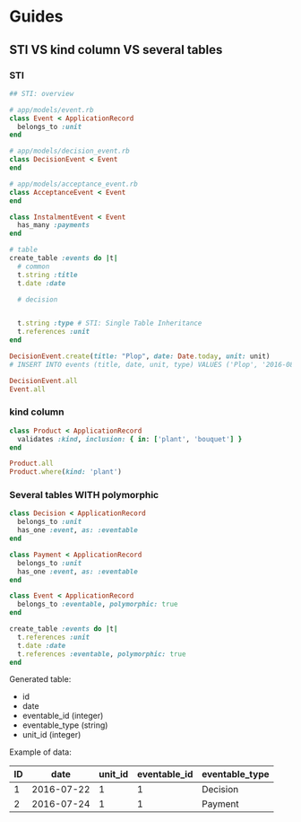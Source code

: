 # Guides

## STI VS kind column VS several tables

### STI

```ruby
## STI: overview

# app/models/event.rb
class Event < ApplicationRecord
  belongs_to :unit
end

# app/models/decision_event.rb
class DecisionEvent < Event
end

# app/models/acceptance_event.rb
class AcceptanceEvent < Event
end

class InstalmentEvent < Event
  has_many :payments
end

# table
create_table :events do |t|
  # common
  t.string :title
  t.date :date

  # decision


  t.string :type # STI: Single Table Inheritance
  t.references :unit
end

DecisionEvent.create(title: "Plop", date: Date.today, unit: unit)
# INSERT INTO events (title, date, unit, type) VALUES ('Plop', '2016-08-22', unit_id: 2, type: 'DecisionEvent')

DecisionEvent.all
Event.all
```

### kind column

```ruby
class Product < ApplicationRecord
  validates :kind, inclusion: { in: ['plant', 'bouquet'] }
end

Product.all
Product.where(kind: 'plant')
```

### Several tables WITH polymorphic

```ruby
class Decision < ApplicationRecord
  belongs_to :unit
  has_one :event, as: :eventable
end

class Payment < ApplicationRecord
  belongs_to :unit
  has_one :event, as: :eventable
end

class Event < ApplicationRecord
  belongs_to :eventable, polymorphic: true
end

create_table :events do |t|
  t.references :unit
  t.date :date
  t.references :eventable, polymorphic: true
end
```

Generated table:

- id
- date
- eventable_id (integer)
- eventable_type (string)
- unit_id (integer)

Example of data:

| ID | date       | unit_id  | eventable_id | eventable_type |
| -- | ---------- | -------- | ------------ | -------------- |
| 1  | 2016-07-22 | 1        | 1            | Decision       |
| 2  | 2016-07-24 | 1        | 1            | Payment        |
